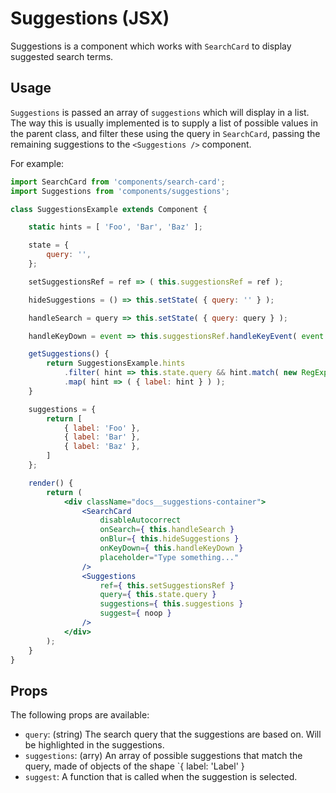 # Suggestions (JSX)

Suggestions is a component which works with `SearchCard` to display suggested search terms.

## Usage

`Suggestions` is passed an array of `suggestions` which will display in a list. The way this is usually implemented is to supply a list of possible values in the parent class, and filter these using the query in `SearchCard`, passing the remaining suggestions to the `<Suggestions />` component.

For example:

```jsx
import SearchCard from 'components/search-card';
import Suggestions from 'components/suggestions';

class SuggestionsExample extends Component {

	static hints = [ 'Foo', 'Bar', 'Baz' ];

	state = {
		query: '',
	};

	setSuggestionsRef = ref => ( this.suggestionsRef = ref );

	hideSuggestions = () => this.setState( { query: '' } );

	handleSearch = query => this.setState( { query: query } );

	handleKeyDown = event => this.suggestionsRef.handleKeyEvent( event );

	getSuggestions() {
		return SuggestionsExample.hints
			.filter( hint => this.state.query && hint.match( new RegExp( this.state.query, 'i' ) ) )
			.map( hint => ( { label: hint } ) );
	}

	suggestions = {
		return [
			{ label: 'Foo' },
			{ label: 'Bar' },
			{ label: 'Baz' },
		]
	};

	render() {
		return (
			<div className="docs__suggestions-container">
				<SearchCard
					disableAutocorrect
					onSearch={ this.handleSearch }
					onBlur={ this.hideSuggestions }
					onKeyDown={ this.handleKeyDown }
					placeholder="Type something..."
				/>
				<Suggestions
					ref={ this.setSuggestionsRef }
					query={ this.state.query }
					suggestions={ this.suggestions }
					suggest={ noop }
				/>
			</div>
		);
	}
}

```

## Props

The following props are available:

- `query`: (string) The search query that the suggestions are based on. Will be highlighted in the suggestions.
- `suggestions`: (arry) An array of possible suggestions that match the query, made of objects of the shape `{ label: 'Label' }
- `suggest`: A function that is called when the suggestion is selected.
